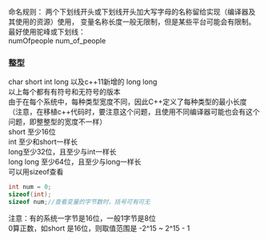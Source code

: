 命名规则：
两个下划线开头或下划线开头加大写字母的名称留给实现（编译器及其使用的资源）使用，
变量名称长度一般无限制，但是某些平台可能会有限制。
最好使用驼峰或下划线：  
numOfpeople
num_of_people  

### 整型
char short int long 以及c++11新增的 long long  
以上每个都有有符号和无符号的版本  
由于在每个系统中，每种类型宽度不同，因此C++定义了每种类型的最小长度（注意，在移植c++代码时，要注意这个问题，且使用不同编译器可能也会有这个问题，即整整型的宽度不一样）  
short 至少16位  
int 至少和short一样长   
long至少32位，且至少与int一样长  
long long 至少64位，且至少与long一样长  
可以用sizeof查看  
```c++
int num = 0;
sizeof(int);
sizeof num;//查看变量的字节数时，括号可有可无 
```
注意：有的系统一字节是16位，一般1字节是8位  
0算正数，如short 是16位，则取值范围是 -2^15 ~ 2^15 - 1  
